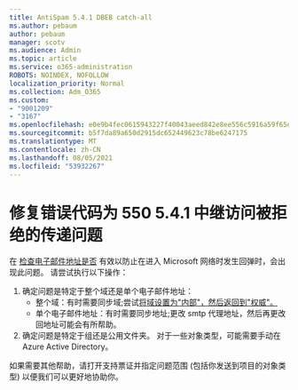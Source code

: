 ```yaml
---
title: AntiSpam 5.4.1 DBEB catch-all
ms.author: pebaum
author: pebaum
manager: scotv
ms.audience: Admin
ms.topic: article
ms.service: o365-administration
ROBOTS: NOINDEX, NOFOLLOW
localization_priority: Normal
ms.collection: Adm_O365
ms.custom:
- "9001209"
- "3167"
ms.openlocfilehash: e0e9b4fec0615943227f40043aeed842e8ee556c5916a59f65e79ce121ec9547
ms.sourcegitcommit: b5f7da89a650d2915dc652449623c78be6247175
ms.translationtype: MT
ms.contentlocale: zh-CN
ms.lasthandoff: 08/05/2021
ms.locfileid: "53932267"
---
```

# <a name="fix-delivery-issues-for-error-code-550-541-relay-access-denied"></a>修复错误代码为 550 5.4.1 中继访问被拒绝的传递问题

在 [检查电子邮件地址是否](https://docs.microsoft.com/exchange/mail-flow-best-practices/use-directory-based-edge-blocking) 有效以防止在进入 Microsoft 网络时发生回弹时，会出现此问题。 请尝试执行以下操作：

1. 确定问题是特定于整个域还是单个电子邮件地址：
    - 整个域：有时需要同步域;尝试[将域设置为"内部"，然后返回到"权威"。](https://docs.microsoft.com/exchange/mail-flow-best-practices/manage-accepted-domains/manage-accepted-domains)
    - 单个电子邮件地址：有时需要同步地址;更改 smtp 代理地址，然后再更改回地址可能会有所帮助。
2. 确定问题是特定于组还是公用文件夹。 对于一些对象类型，可能需要手动在 Azure Active Directory。

如果需要其他帮助，请打开支持票证并指定问题范围 (包括你发送到项目的对象类型) 以便我们可以更好地协助你。